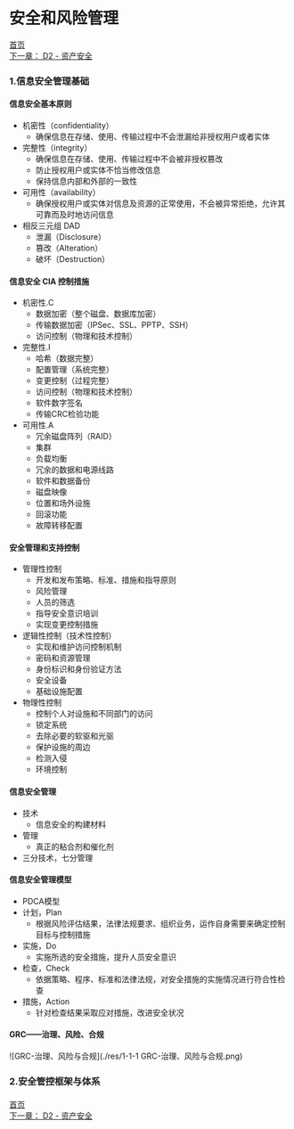 # 安全和风险管理

[首页](https://github.com/ukonwho/CISSP-Study-Guide-cn) <br />
[下一章： D2 - 资产安全](https://github.com/ukonwho/CISSP-Study-Guide-cn/blob/master/D2%20-%20%E8%B5%84%E4%BA%A7%E5%AE%89%E5%85%A8.md) <br />

### 1.信息安全管理基础
#### 信息安全基本原则
* 机密性（confidentiality）
	* 确保信息在存储、使用、传输过程中不会泄漏给非授权用户或者实体
* 完整性（integrity）
	* 确保信息在存储、使用、传输过程中不会被非授权篡改
	* 防止授权用户或实体不恰当修改信息
	* 保持信息内部和外部的一致性
* 可用性（availability）
	* 确保授权用户或实体对信息及资源的正常使用，不会被异常拒绝，允许其可靠而及时地访问信息
* 相反三元组 DAD
	* 泄漏（Disclosure）
	* 篡改（Alteration）
	* 破坏（Destruction）

#### 信息安全 CIA 控制措施
* 机密性.C
	* 数据加密（整个磁盘、数据库加密）
	* 传输数据加密（IPSec、SSL、PPTP、SSH）
	* 访问控制（物理和技术控制）
* 完整性.I
	* 哈希（数据完整）
	* 配置管理（系统完整）
	* 变更控制（过程完整）
	* 访问控制（物理和技术控制）
	* 软件数字签名
	* 传输CRC检验功能
* 可用性.A
	* 冗余磁盘阵列（RAID）
	* 集群
	* 负载均衡
	* 冗余的数据和电源线路
	* 软件和数据备份
	* 磁盘映像
	* 位置和场外设施
	* 回滚功能
	* 故障转移配置

#### 安全管理和支持控制
* 管理性控制
	* 开发和发布策略、标准、措施和指导原则
	* 风险管理
	* 人员的筛选
	* 指导安全意识培训
	* 实现变更控制措施
* 逻辑性控制（技术性控制）
	* 实现和维护访问控制机制
	* 密码和资源管理
	* 身份标识和身份验证方法
	* 安全设备
	* 基础设施配置
* 物理性控制
	* 控制个人对设施和不同部门的访问
	* 锁定系统
	* 去除必要的软驱和光驱
	* 保护设施的周边
	* 检测入侵
	* 环境控制

#### 信息安全管理
* 技术
	* 信息安全的构建材料
* 管理
	* 真正的粘合剂和催化剂
* 三分技术，七分管理

#### 信息安全管理模型
* PDCA模型
* 计划，Plan
	* 根据风险评估结果，法律法规要求、组织业务，运作自身需要来确定控制目标与控制措施
* 实施，Do
	* 实施所选的安全措施，提升人员安全意识
* 检查，Check
	* 依据策略、程序、标准和法律法规，对安全措施的实施情况进行符合性检查
* 措施，Action
	* 针对检查结果采取应对措施，改进安全状况

#### GRC——治理、风险、合规
![GRC-治理、风险与合规](./res/1-1-1 GRC-治理、风险与合规.png)


### 2.安全管控框架与体系
#### 





[首页](https://github.com/ukonwho/CISSP-Study-Guide-cn) <br />
[下一章： D2 - 资产安全](https://github.com/ukonwho/CISSP-Study-Guide-cn/blob/master/D2%20-%20%E8%B5%84%E4%BA%A7%E5%AE%89%E5%85%A8.md) <br />

